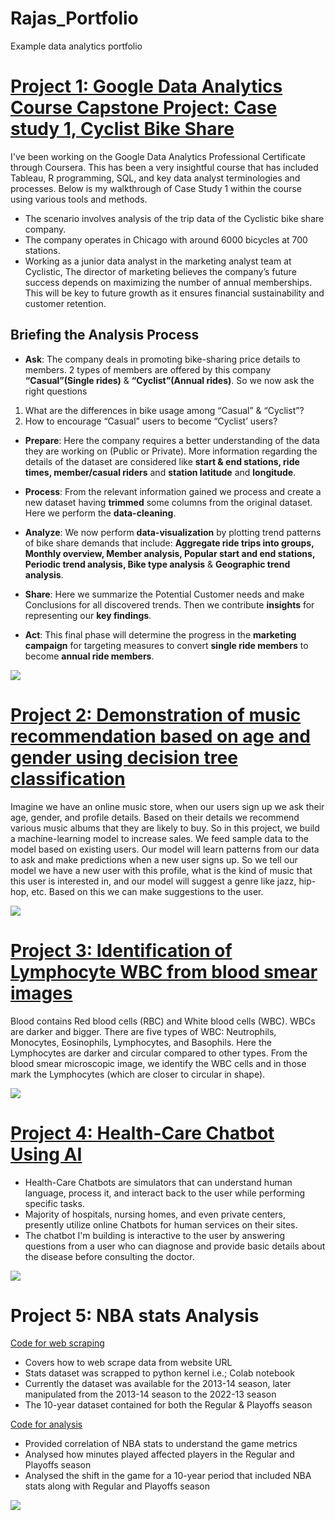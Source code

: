 # Rajas_Portfolio
Example data analytics portfolio

# [Project 1: Google Data Analytics Course Capstone Project: Case study 1, Cyclist Bike Share](https://www.kaggle.com/code/rajasprasad/cyclistic-new)
I've been working on the Google Data Analytics Professional Certificate through Coursera. This has been a very insightful course that has included Tableau, R programming, SQL, and key data analyst terminologies and processes. Below is my walkthrough of Case Study 1 within the course using various tools and methods.
* The scenario involves analysis of the trip data of the Cyclistic bike share company.
* The company operates in Chicago with around 6000 bicycles at 700 stations.
* Working as a junior data analyst in the marketing analyst team at Cyclistic, The director of marketing believes the company’s future success depends on maximizing the number of annual memberships. This will be key to future growth as it ensures financial sustainability and customer retention.


## Briefing the Analysis Process

* **Ask**: The company deals in promoting bike-sharing price details to members. 2 types of members are offered by this company **“Casual”(Single rides)** & **“Cyclist”(Annual rides)**. 
So we now ask the right questions
1. What are the differences in bike usage among “Casual” & “Cyclist”?
2. How to encourage “Casual” users to become “Cyclist’ users?

* **Prepare**: Here the company requires a better understanding of the data they are working on (Public or Private). More information regarding the details of the dataset are considered like **start & end stations, ride times, member/casual riders** and **station latitude** and **longitude**.

* **Process**: From the relevant information gained we process and create a new dataset having **trimmed** some columns from the original dataset. Here we perform the **data-cleaning**.

* **Analyze**: We now perform **data-visualization** by plotting trend patterns of bike share demands that include: **Aggregate ride trips into groups, Monthly overview, Member analysis, Popular start and end stations, Periodic trend analysis, Bike type analysis** & **Geographic trend analysis**.

* **Share**: Here we summarize the Potential Customer needs and make Conclusions for all discovered trends. Then we contribute **insights** for representing our **key findings**.

* **Act**: This final phase will determine the progress in the **marketing campaign** for targeting measures to convert **single ride members** to become **annual ride members**.

![](images/789.jpg)

# [Project 2: Demonstration of music recommendation based on age and gender using decision tree classification](https://github.com/Rvp127/Music_Recommendation-DT-)
Imagine we have an online music store, when our users sign up we ask their age, gender, and profile details. Based on their details we recommend various music albums that they are likely to buy. So in this project, we build a machine-learning model to increase sales. We feed sample data to the model based on existing users. Our model will learn patterns from our data to ask and make predictions when a new user signs up. So we tell our model we have a new user with this profile, what is the kind of music that this user is interested in, and our model will suggest a genre like jazz, hip-hop, etc. Based on this we can make suggestions to the user.

![](images/456.jpg)

# [Project 3: Identification of Lymphocyte WBC from blood smear images](https://github.com/Rvp127/Identification_of_lymphocyte_WBC_in_Blood)
Blood contains Red blood cells (RBC) and White blood cells (WBC). WBCs are darker and bigger. There are five types of WBC:  Neutrophils, Monocytes, Eosinophils, Lymphocytes, and Basophils. Here the Lymphocytes are darker and circular compared to other types. From the blood smear microscopic image, we identify the WBC cells and in those mark the Lymphocytes (which are closer to circular in shape).

![](images/lymph1.jpg)

# [Project 4: Health-Care Chatbot Using AI](https://github.com/Rvp127/Healthcare_chat-bot-using-neural-network)
* Health-Care Chatbots are simulators that can understand human language, process it, and interact back to the user while performing specific tasks.
* Majority of hospitals, nursing homes, and even private centers, presently utilize online Chatbots for human services on their sites.
* The chatbot I'm building is interactive to the user by answering questions from a user who can diagnose and provide basic details about the disease before consulting the doctor.

![](images/health.jpg)

# Project 5: NBA stats Analysis

[Code for web scraping](https://colab.research.google.com/drive/1rYysZsmr2u371yWDzcIOAVCt8PzioLEb?usp=sharing)

* Covers how to web scrape data from website URL
* Stats dataset was scrapped to python kernel i.e.; Colab notebook
* Currently the dataset was available for the 2013-14 season, later manipulated from the 2013-14 season to the 2022-13 season
* The 10-year dataset contained for both the Regular & Playoffs season

[Code for analysis](https://colab.research.google.com/drive/1njgTQecqUSrzVQkNkkQQkaOsfiknD50B?usp=sharing)

* Provided correlation of NBA stats to understand the game metrics
* Analysed how minutes played affected players in the Regular and Playoffs season
* Analysed the shift in the game for a 10-year period that included NBA stats along with Regular and Playoffs season

![](images/NBA_LOgo.png)


